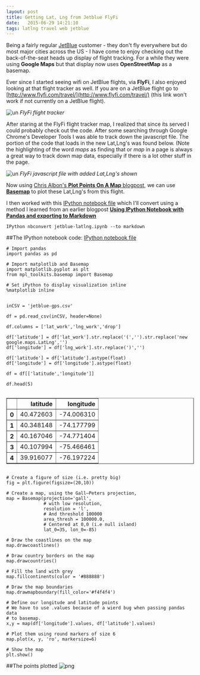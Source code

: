 ```yaml
---
layout: post
title: Getting Lat, Lng from Jetblue FlyFi
date:   2015-06-29 14:21:10
tags: latlng travel web jetblue
---
```


Being a fairly regular [JetBlue](http://www.jetblue.com/) customer - they don't fly everywhere but do most major cities across the US - I have come to enjoy checking out the back-of-the-seat heads up display of flight tracking. For a while they were using **Google Maps** but that display now uses **OpenStreetMap** as a basemap. 

Ever since I started seeing wifi on JetBlue flights, via **FlyFi**, I also enjoyed looking at that flight tracker as well. If you are on a JetBlue flight go to [http://www.flyfi.com/travel/](http://www.flyfi.com/travel/) (this link won't work if not currently on a JetBlue flight). 

![un](https://raw.githubusercontent.com/nygeog/nygeog.github.com/master/_posts/img/jetblue-flyfi-map.png)
*FlyFi flight tracker*

After staring at the FlyFi flight tracker map, I realized that since its served I could probably check out the code. After some searching through Google Chrome's Developer Tools I was able to track down the javascript file. The portion of the code that loads in the new Lat,Lng's was found below. (Note the highlighting of the word *maps* as finding that or *map* in a page is always a great way to track down map data, especially if there is a lot other stuff in the page. 


![un](https://raw.githubusercontent.com/nygeog/nygeog.github.com/master/_posts/img/jetblue-flyfi-screenshot.png)
*FlyFi javascript file with added Lat,Lng's shown*

Now using [Chris Albon's **Plot Points On A Map** blogpost](http://chrisalbon.com/python/matplotlib_plot_points_on_map.html), we can use **[Basemap](http://matplotlib.org/basemap/)** to plot these Lat,Lng's from this flight. 

I then worked with this [IPython notebook file](https://github.com/nygeog/nygeog.github.com/blob/master/posts_data/2015-06-29-jetblue-latlng/jetblue-latlng.ipynb) which I'll convert using a method I learned from an earlier blogpost **[Using IPython Notebook with Pandas and exporting to Markdown](http://nygeog.github.io/2015/01/27/ipython-notebook-to-markdown%20copy.html)**


	IPython nbconvert jetblue-latlng.ipynb --to markdown

##The IPython notebook code:
[IPython notebook file](https://github.com/nygeog/nygeog.github.com/blob/master/posts_data/2015-06-29-jetblue-latlng/jetblue-latlng.ipynb)

    # Import pandas
    import pandas as pd
    
    # Import matplotlib and Basemap
    import matplotlib.pyplot as plt
    from mpl_toolkits.basemap import Basemap
    
    # Set iPython to display visualization inline
    %matplotlib inline


    inCSV = 'jetblue-gps.csv'
    
    df = pd.read_csv(inCSV, header=None)
    
    df.columns = ['lat_work','lng_work','drop']
    
    df['latitude'] = df['lat_work'].str.replace('(','').str.replace('new google.maps.LatLng','')
    df['longitude'] = df['lng_work'].str.replace(')','')
    
    df['latitude'] = df['latitude'].astype(float)
    df['longitude'] = df['longitude'].astype(float)
    
    df = df[['latitude','longitude']]
    
    df.head(5)




<div style="max-height:1000px;max-width:1500px;overflow:auto;">
<table border="1" class="dataframe">
  <thead>
    <tr style="text-align: right;">
      <th></th>
      <th>latitude</th>
      <th>longitude</th>
    </tr>
  </thead>
  <tbody>
    <tr>
      <th>0</th>
      <td> 40.472603</td>
      <td>-74.006310</td>
    </tr>
    <tr>
      <th>1</th>
      <td> 40.348148</td>
      <td>-74.177799</td>
    </tr>
    <tr>
      <th>2</th>
      <td> 40.167046</td>
      <td>-74.771404</td>
    </tr>
    <tr>
      <th>3</th>
      <td> 40.107994</td>
      <td>-75.466461</td>
    </tr>
    <tr>
      <th>4</th>
      <td> 39.916077</td>
      <td>-76.197224</td>
    </tr>
  </tbody>
</table>
</div>




    # Create a figure of size (i.e. pretty big)
    fig = plt.figure(figsize=(20,10))
    
    # Create a map, using the Gall–Peters projection, 
    map = Basemap(projection='gall',
                  # with low resolution,
                  resolution = 'l',
                  # And threshold 100000
                  area_thresh = 100000.0,
                  # Centered at 0,0 (i.e null island)
                  lat_0=35, lon_0=-85)
    
    # Draw the coastlines on the map
    map.drawcoastlines()
    
    # Draw country borders on the map
    map.drawcountries()
    
    # Fill the land with grey
    map.fillcontinents(color = '#888888')
    
    # Draw the map boundaries
    map.drawmapboundary(fill_color='#f4f4f4')
    
    # Define our longitude and latitude points
    # We have to use .values because of a wierd bug when passing pandas data
    # to basemap.
    x,y = map(df['longitude'].values, df['latitude'].values)
    
    # Plot them using round markers of size 6
    map.plot(x, y, 'ro', markersize=6)
    
    # Show the map
    plt.show()

##The points plotted
![png](https://raw.githubusercontent.com/nygeog/nygeog.github.com/master/posts_data/2015-06-29-jetblue-latlng/jetblue-latlng_files/jetblue-latlng_2_0.png)

